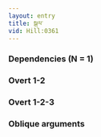 ```yaml
---
layout: entry
title: སྒལ་
vid: Hill:0361
---
```

### Dependencies (N = 1)


### Overt 1-2


### Overt 1-2-3


### Oblique arguments
